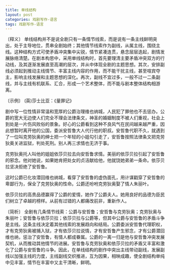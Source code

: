 ```yaml
---
title: 单线结构
layout: post
categories: 戏剧写作-语言
tags: 戏剧写作-语言
---
```


〔释义〕 单线结构并不是说全剧只有一条情节线索，而是说有一条主线鲜明突出，处于主导地位，贯串全剧始终；其他情节线索作为副线，从属主线，围绕主线。这种结构方式可使矛盾冲突集中尖锐，情节紧凑连贯，悬念层层迭起，剧情发展脉络清楚。在剧本构思中，采用单线结构时，首先要理清主要矛盾冲突双方的行动线，及其逐渐发展直至高潮的层次，并从中体现全剧的主题思想。其次，安排副线必须起到推动主线情节、丰富主线内容的作用，而不能干扰主线，甚至喧宾夺主，影响主线发展和主题思想的深化。再次，副线不宜过多，一般不过一二条副线，并与主线有机联系、汇合，形成一个艺术整体，而不能与剧本整体结构相游离。

〔示例〕 (英)莎士比亚：《量罪记》

剧中写一位性情非常温和宽厚的公爵治理维也纳城，人民犯了罪他也不去惩办。公爵的宽大无边使人们完全不理会法律条文，神圣的婚姻制度不被人们重视，社会上到处是一片伤风败俗的景象。好心的公爵看到这种不良风气在民间越来越严重，因此想暂时离开他的公国，委派安哲鲁大人代行他的职叔。安哲鲁代职不久，就遇到了一位叫克劳狄奥的绅士把一个年轻的小姐勾引走了，安哲鲁按照法律条文把克劳狄奥关进监狱，判处死刑。别人再三求情也无济于事。

克劳狄奥托人叫他的姐姐依莎贝拉去向安哲鲁求情。美丽的依莎贝拉引起了安哲鲁的邪念。他对她说，如果她肯把处女的贞洁献给他，他就饶她弟弟一条命。依莎贝拉坚决拒绝了安哲鲁。

这时公爵已化妆潜回维也纳城，看穿了安哲鲁的虚伪面孔，用计谋戳穿了安哲鲁的卑鄙行为，保全了克劳狄奥的性命。公爵还吩咐克劳狄奥娶了情人朱丽叶。

依莎贝拉的高贵品德赢得了公爵的爱情，她作了公爵夫人。她用良好的品德为臣民们树立了卓越的榜样。从前有过错的人都痛改前非，重新作人。

〔简析〕 全剧有几条情节线索：公爵与安哲鲁；安哲鲁与克劳狄奥；克劳狄奥与朱丽叶；安哲鲁与依莎贝拉；依莎贝拉与公爵等，但其中公爵与安哲鲁的矛盾斗争是主线。这条主线决定着其他线索的发展趋向和结局。公爵委派安哲鲁代理职权，才有克劳狄奥被捕入狱，才有依莎贝拉说情，才有安哲鲁产生邪念，才有公爵潜回维也纳，惩治了安哲鲁，有情人都成眷属。公爵的一离一归是他与安哲鲁冲突发展契机，从而推动其他情节的进展。安哲鲁与克劳狄奥和依莎贝拉的矛盾又丰富和激化了公爵与安哲鲁的斗争。因此，在单线结构的剧作中突出主线带动副线，发展副线以加强主线的力度，主线副线交织推进，互为因果，相映成趣，使全剧结构单纯中见丰富，情节在丰富中又主干清晰，鲜明。 
